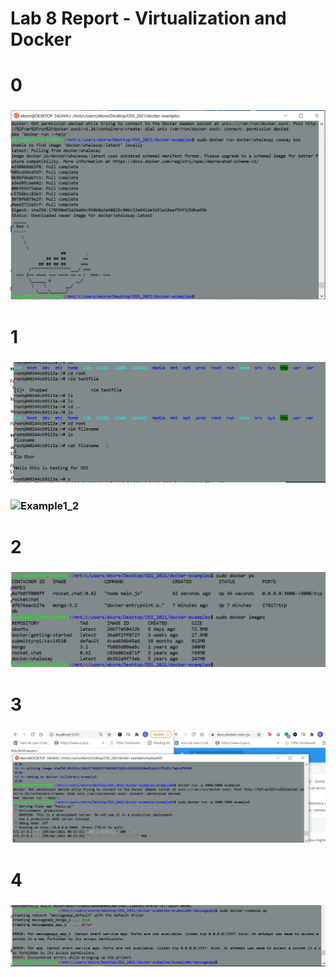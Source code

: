 # Lab 8 Report - Virtualization and Docker

# 0

### ![Example0](images/Step0.jpg) 


# 1

### ![Example1_1](images/Step1_Vim.jpg) 
### ![Example1_2](images/Step1_Cosway.jpg) 

# 2

### ![Example2](images/Step2_Rocket.jpg) 

# 3

### ![Example3](images/Step3_Dockerfile.jpg) 

# 4
### ![Example4](images/Step4.jpg) 